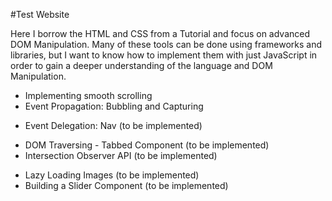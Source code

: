 #Test Website

Here I borrow the HTML and CSS from a Tutorial and focus on advanced DOM Manipulation. Many of these tools can be done using frameworks and libraries, but I want to know how to implement them with just JavaScript in order to gain a deeper understanding of the language and DOM Manipulation.

- Implementing smooth scrolling
- Event Propagation: Bubbling and Capturing

* Event Delegation: Nav (to be implemented)

- DOM Traversing - Tabbed Component (to be implemented)
- Intersection Observer API (to be implemented)

* Lazy Loading Images (to be implemented)
* Building a Slider Component (to be implemented)
